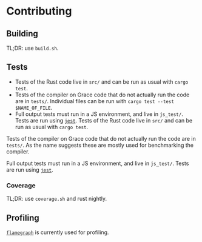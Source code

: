 # Contributing

## Building
TL;DR: use `build.sh`.

## Tests
* Tests of the Rust code live in `src/` and can be run as usual with `cargo test`.
* Tests of the compiler on Grace code that do not actually run the code are in `tests/`. Individual files can be run with `cargo test --test $NAME_OF_FILE`.
* Full output tests must run in a JS environment, and live in `js_test/`. Tests are run using [`jest`](https://github.com/facebook/jest).
Tests of the Rust code live in `src/` and can be run as usual with `cargo test`.

Tests of the compiler on Grace code that do not actually run the code are in `tests/`. As the name suggests these are mostly used for benchmarking the compiler.

Full output tests must run in a JS environment, and live in `js_test/`. Tests are run using [`jest`](https://github.com/facebook/jest).

### Coverage
TL;DR: use `coverage.sh` and rust nightly.


## Profiling
[`flamegraph`](https://github.com/flamegraph-rs/flamegraph) is currently used for profiling.
